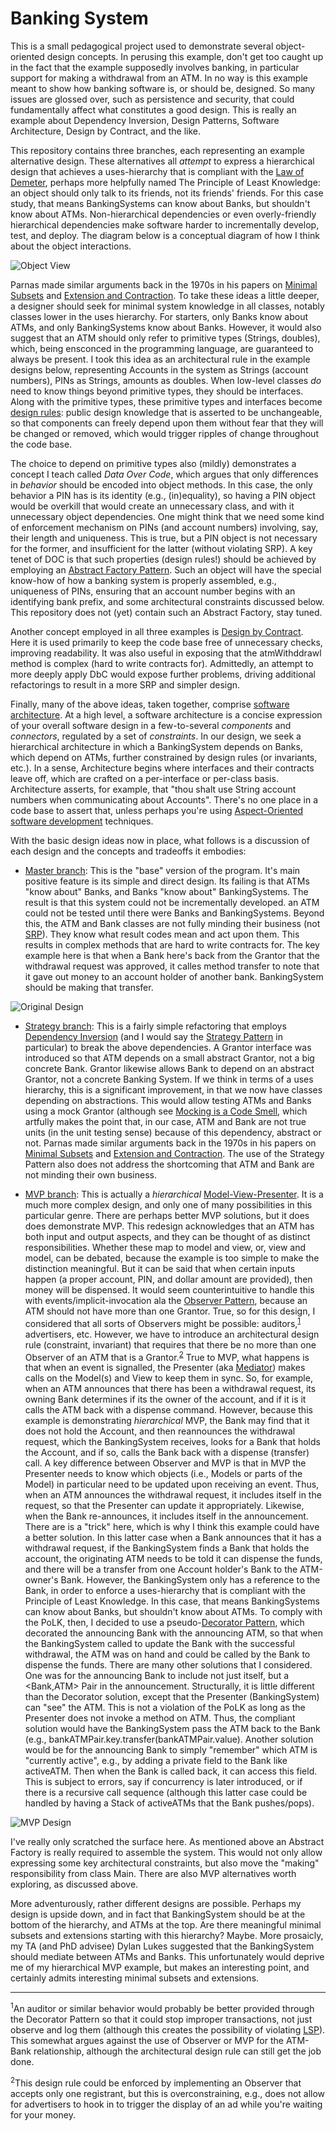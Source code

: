 # Banking System 

This is a small pedagogical project used to demonstrate several object-oriented design concepts.  In perusing this example, don't get too caught up in the fact that the example supposedly involves banking, in particular support for making a withdrawal from an ATM.  In no way is this example meant to show how banking software is, or should be, designed.  So many issues are glossed over, such as persistence and security, that could fundamentally affect what constitutes a good design.  This is really an example about Dependency Inversion, Design Patterns, Software Architecture, Design by Contract, and the like.

This repository contains three branches, each representing an example alternative design.  These alternatives all _attempt_ to express a hierarchical design that achieves a uses-hierarchy that is compliant with the [Law of Demeter](https://en.wikipedia.org/wiki/Law_of_Demeter), perhaps more helpfully named The Principle of Least Knowledge: an object should only talk to its friends, not its friends' friends.  For this case study, that means BankingSystems can know about Banks, but shouldn't know about ATMs.  Non-hierarchical dependencies or even overly-friendly hierarchical dependencies make software harder to incrementally develop, test, and deploy.  The diagram below is a conceptual diagram of how I think about the object interactions.

![Object View](etc/images/ObjectView.png)

Parnas made similar arguments back in the 1970s in his papers on [Minimal Subsets](https://ieeexplore.ieee.org/document/1702387) and [Extension and Contraction](https://ieeexplore.ieee.org/document/1702607).  To take these ideas a little deeper, a designer should seek for minimal system knowledge in all classes, notably classes lower in the uses hierarchy.  For starters, only Banks know about ATMs, and only BankingSystems know about Banks.  However, it would also suggest that an ATM should only refer to primitive types (Strings, doubles), which, being ensconced in the programming language, are guaranteed to always be present.  I took this idea as an architectural rule in the example designs below, representing Accounts in the system as Strings (account numbers), PINs as Strings, amounts as doubles.  When low-level classes _do_ need to know things beyond primitive types, they should be interfaces.  Along with the primitive types, these primitive types and interfaces become [design rules](https://www.amazon.com/Design-Rules-Vol-Power-Modularity/dp/0262024667): public design knowledge that is asserted to be unchangeable, so that components can freely depend upon them without fear that they will be changed or removed, which would trigger ripples of change throughout the code base.

The choice to depend on primitive types also (mildly) demonstrates a concept I teach called _Data Over Code_, which argues that only differences in _behavior_ should be encoded into object methods.  In this case, the only behavior a PIN has is its identity (e.g., (in)equality), so having a PIN object would be overkill that would create an unnecessary class, and with it unnecessary object dependencies.  One might think that we need some kind of enforcement mechanism on PINs (and account numbers) involving, say, their length and uniqueness.  This is true, but a PIN object is not necessary for the former, and insufficient for the latter (without violating SRP).  A key tenet of DOC is that such properties (design rules!) should be achieved by employing an [Abstract Factory Pattern](https://en.wikipedia.org/wiki/Abstract_factory_pattern).  Such an object will have the special know-how of how a banking system is properly assembled, e.g., uniqueness of PINs, ensuring that an account number begins with an identifying bank prefix, and some architectural constraints discussed below.  This repository does not (yet) contain such an Abstract Factory, stay tuned.

Another concept employed in all three examples is [Design by Contract](https://ieeexplore.ieee.org/document/161279).  Here it is used primarily to keep the code base free of unnecessary checks, improving readability.  It was also useful in exposing that the atmWithddrawl method is complex (hard to write contracts for).  Admittedly, an attempt to more deeply apply DbC would expose further problems, driving additional refactorings to result in a more SRP and simpler design.

Finally, many of the above ideas, taken together, comprise [software architecture](http://www.cs.cmu.edu/afs/cs/project/able/www/paper_abstracts/intro_softarch.html).  At a high level, a software architecture is a concise expression of your overall software design in a few-to-several _components_ and _connectors_, regulated by a set of _constraints_.  In our design, we seek a hierarchical architecture in which a BankingSystem depends on Banks, which depend on ATMs, further constrained by design rules (or invariants, etc.).  In a sense, Architecture begins where interfaces and their contracts leave off, which are crafted on a per-interface or per-class basis.  Architecture asserts, for example, that "thou shalt use String account numbers when communicating about Accounts".  There's no one place in a code base to assert that, unless perhaps you're using [Aspect-Oriented software development](https://en.wikipedia.org/wiki/Aspect-oriented_programming) techniques.

With the basic design ideas now in place, what follows is a discussion of each design and the concepts and tradeoffs it embodies:

- [Master branch](https://github.com/wggster/BankingSystem): This is the "base" version of the program.  It's main positive feature is its simple and direct design.  Its failing is that ATMs "know about" Banks, and Banks "know about" BankingSystems.  The result is that this system could not be incrementally developed.  an ATM could not be tested until there were Banks and BankingSystems.  Beyond this, the ATM and Bank classes are not fully minding their business (not [SRP](https://en.wikipedia.org/wiki/Single-responsibility_principle)).  They know what result codes mean and act upon them.  This results in complex methods that are hard to write contracts for.  The key example here is that when a Bank here's back from the Grantor that the withdrawal request was approved, it calles method transfer to note that it gave out money to an account holder of another bank.  BankingSystem should be making that transfer.

![Original Design](etc/images/Original.png)

- [Strategy branch](https://github.com/wggster/BankingSystem/tree/strategy): This is a fairly simple refactoring that employs [Dependency Inversion](https://en.wikipedia.org/wiki/Dependency_inversion_principle) (and I would say the [Strategy Pattern](https://en.wikipedia.org/wiki/Strategy_pattern) in particular) to break the above dependencies.  A Grantor interface was introduced so that ATM depends on a small abstract Grantor, not a big concrete Bank.  Grantor likewise allows Bank to depend on an abstract Grantor, not a concrete Banking System.  If we think in terms of a uses hierarchy, this is a significant improvement, in that we now have classes depending on abstractions.  This would allow testing ATMs and Banks using a mock Grantor (although see [Mocking is a Code Smell](https://medium.com/javascript-scene/mocking-is-a-code-smell-944a70c90a6a), which artfully makes the point that, in our case, ATM and Bank are not true units (in the unit testing sense) because of this dependency, abstract or not.  Parnas made similar arguments back in the 1970s in his papers on [Minimal Subsets](https://ieeexplore.ieee.org/document/1702387) and [Extension and Contraction](https://ieeexplore.ieee.org/document/1702607).  The use of the Strategy Pattern also does not address the shortcoming that ATM and Bank are not minding their own business.

- [MVP branch](https://github.com/wggster/BankingSystem/tree/mvp): This is actually a _hierarchical_ [Model-View-Presenter](https://en.wikipedia.org/wiki/Model%E2%80%93view%E2%80%93presenter).  It is a much more complex design, and only one of many possibilities in this particular genre.  There are perhaps better MVP solutions, but it does does demonstrate MVP.  This redesign acknowledges that an ATM has both input and output aspects, and they can be thought of as distinct responsibilities.  Whether these map to model and view, or, view and model, can be debated, because the example is too simple to make the distinction meaningful.  But it can be said that when certain inputs happen (a proper account, PIN, and dollar amount are provided), then money will be dispensed.  It would seem counterintuitive to handle this with events/implicit-invocation ala the [Observer Pattern](https://en.wikipedia.org/wiki/Observer_pattern), because an ATM should not have more than one Grantor.  True, so for this design, I considered that all sorts of Observers might be possible: auditors,<sup>[1](#footnote1)</sup> advertisers, etc.  However, we have to introduce an architectural design rule (constraint, invariant) that requires that there be no more than one Observer of an ATM that is a Grantor.<sup>[2](#footnote2)</sup>  True to MVP, what happens is that when an event is signalled, the Presenter (aka [Mediator](https://en.wikipedia.org/wiki/Mediator_pattern)) makes calls on the Model(s) and View to keep them in sync.  So, for example, when an ATM announces that there has been a withdrawal request, its owning Bank determines if its the owner of the account, and if it is it calls the ATM back with a dispense command.  However, because this example is demonstrating _hierarchical_ MVP, the Bank may find that it does not hold the Account, and then reannounces the withdrawal request, which the BankingSystem receives, looks for a Bank that holds the Account, and if so, calls the Bank back with a dispense (transfer) call.  A key difference between Observer and MVP is that in MVP the Presenter needs to know which objects (i.e., Models or parts of the Model) in particular need to be updated upon receiving an event.  Thus, when an ATM announces the withdrawal request, it includes itself in the request, so that the Presenter can update it appropriately.  Likewise, when the Bank re-announces, it includes itself in the announcement.  There are is a "trick" here, which is why I think this example could have a better solution.  In this latter case when a Bank announces that it has a withdrawal request, if the BankingSystem finds a Bank that holds the account, the originating ATM needs to be told it can dispense the funds, and there will be a transfer from one Account holder's Bank to the ATM-owner's Bank.  However, the BankingSystem only has a reference to the Bank, in order to enforce a uses-hierarchy that is compliant with the Principle of Least Knowledge.  In this case, that means BankingSystems can know about Banks, but shouldn't know about ATMs.  To comply with the PoLK, then, I decided to use a pseudo-[Decorator Pattern](https://en.wikipedia.org/wiki/Decorator_pattern), which decorated the announcing Bank with the announcing ATM, so that when the BankingSystem called to update the Bank with the successful withdrawal, the ATM was on hand and could be called by the Bank to dispense the funds.  There are many other solutions that I considered.  One was for the announcing Bank to include not just itself, but a <Bank,ATM> Pair in the announcement.  Structurally, it is little different than the Decorator solution, except that the Presenter (BankingSystem) can "see" the ATM.  This is not a violation of the PoLK as long as the Presenter does not invoke a method on ATM.  Thus, the compliant solution would have the BankingSystem pass the ATM back to the Bank (e.g., bankATMPair.key.transfer(bankATMPair.value).  Another solution would be for the announcing Bank to simply "remember" which ATM is "currently active", e.g., by adding a private field to the Bank like activeATM.  Then when the Bank is called back, it can access this field.  This is subject to errors, say if concurrency is later introduced, or if there is a recursive call sequence (although this latter case could be handled by having a Stack of activeATMs that the Bank pushes/pops).

![MVP Design](etc/images/MVP.png)

I've really only scratched the surface here.  As mentioned above an Abstract Factory is really required to assemble the system.  This would not only allow expressing some key architectural constraints, but also move the "making" responsibility from class Main.  There are also MVP alternatives worth exploring, as discussed above.

More adventurously, rather different designs are possible.  Perhaps my design is upside down, and in fact that BankingSystem should be at the bottom of the hierarchy, and ATMs at the top.  Are there meaningful minimal subsets and extensions starting with this hierarchy?  Maybe.  More prosaicly, my TA (and PhD advisee) Dylan Lukes suggested that the BankingSystem should mediate between ATMs and Banks.  This unfortunately would deprive me of my hierarchical MVP example, but makes an interesting point, and certainly admits interesting minimal subsets and extensions.

_________________________________
<a name="footnote1"><sup>1</sup></a>An auditor or similar behavior would probably be better provided through the Decorator Pattern so that it could stop improper transactions, not just observe and log them (although this creates the possibility of violating [LSP](https://en.wikipedia.org/wiki/Liskov_substitution_principle)).  This somewhat argues against the use of Observer or MVP for the ATM-Bank relationship, although the architectural design rule can still get the job done.

<a name="footnote2"><sup>2</sup></a>This design rule could be enforced by implementing an Observer that accepts only one registrant, but this is overconstraining, e.g., does not allow for advertisers to hook in to trigger the display of an ad while you're waiting for your money.



